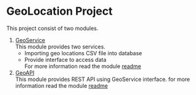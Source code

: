 # GeoLocation Project

This project consist of two modules.
1. [GeoService](https://github.com/mahmood8664/findhotel-geo/tree/master/geo-service)
   <br/>This module provides two services.
    * Importing geo locations CSV file into database
    * Provide interface to access data
   <br/>For more information read the module [readme](https://github.com/mahmood8664/findhotel-geo/blob/master/geo-service/readme.md)
2. [GeoAPI](https://github.com/mahmood8664/findhotel-geo/tree/master/geo-api)
   <br/>This module provides REST API using GeoService interface. for more 
   information read the module [readme](https://github.com/mahmood8664/findhotel-geo/blob/master/geo-api/readme.md)
   

